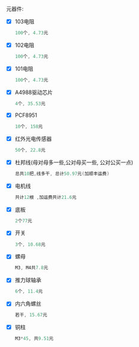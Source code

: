 元器件:

- [x] 103电阻

  ```c
  100个, 4.73元
  ```

- [x] 102电阻

  ```C
  100个, 4.73元
  ```

- [x] 101电阻

  ```c
  100个, 4.73元
  ```

- [x] A4988驱动芯片

  ```c
  4个, 35.53元
  ```

- [x] PCF8951

  ```c
  10个, 158元
  ```

- [x] 红外光电传感器

  ```c
  50个, 22.8元
  ```

- [x] 杜邦线(母对母多一些,公对母买一些, 公对公买一点)

  ```c
  总共10把,线多干, 总计50.97元(加顺丰运费)
  ```

- [x] 电机线

  ```c
  共计12根 ,加运费共计21.6元
  ```

- [x] 底板

  ```c
  2个77元
  ```

- [x] 开关

  ```c
  3个, 10.68元
  ```

- [x] 螺母

  ```c
  M3, M4共7.8元
  ```

- [x] 推力球轴承

  ```c
  6个, 11.4元
  ```

- [x] 内六角螺丝

  ```c
  若干, 15.67元
  ```

- [x] 铜柱

  ```c
  M3*45, 共9.51元
  ```


